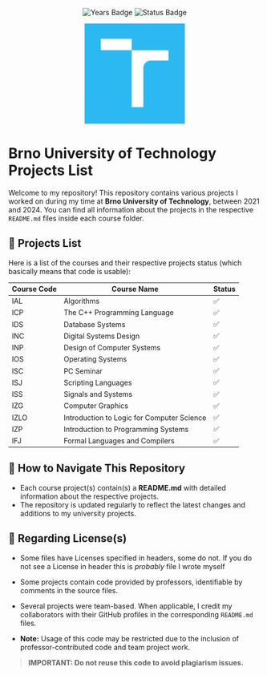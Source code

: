 <p align="center">
  <img src="https://img.shields.io/badge/Years-2021--2024-lightgrey.svg" alt="Years Badge"/>
  <img src="https://img.shields.io/badge/Status-In%20Progress-green.svg" alt="Status Badge"/>
</p>

<p align="center">
  <img src="logo.png" alt="Brno University of Technology" width="200"/>
</p>

# Brno University of Technology Projects List

Welcome to my repository! This repository contains various projects I worked on during my time at **Brno University of Technology**, between 2021 and 2024. You can find all information about the projects in the respective `README.md` files inside each course folder.

## 📁 Projects List

Here is a list of the courses and their respective projects status (which basically means that code is usable):

| Course Code | Course Name                                | Status |
| ----------- | ------------------------------------------ | ------ |
| IAL         | Algorithms                                 |   ✅   |
| ICP         | The C++ Programming Language               |   ✅   |
| IDS         | Database Systems                           |   ✅   |
| INC         | Digital Systems Design                     |   ✅   |
| INP         | Design of Computer Systems                 |   ✅   |
| IOS         | Operating Systems                          |   ✅   |
| ISC         | PC Seminar                                 |   ✅   |
| ISJ         | Scripting Languages                        |   ✅   |
| ISS         | Signals and Systems                        |   ✅   |
| IZG         | Computer Graphics                          |   ✅   |
| IZLO        | Introduction to Logic for Computer Science |   ✅   |
| IZP         | Introduction to Programming Systems        |   ✅   |
| IFJ         | Formal Languages and Compilers             |   ✅   |

## 🚀 How to Navigate This Repository

- Each course project(s) contain(s) a **README.md** with detailed information about the respective projects.
- The repository is updated regularly to reflect the latest changes and additions to my university projects.

## 📜 Regarding License(s)

- Some files have Licenses specified in headers, some do not. If you do not see a License in header this is *probably* file I wrote myself
- Some projects contain code provided by professors, identifiable by comments in the source files.
- Several projects were team-based. When applicable, I credit my collaborators with their GitHub profiles in the corresponding `README.md` files.

- **Note:** Usage of this code may be restricted due to the inclusion of professor-contributed code and team project work.
>**IMPORTANT: Do not reuse this code to avoid plagiarism issues.**
